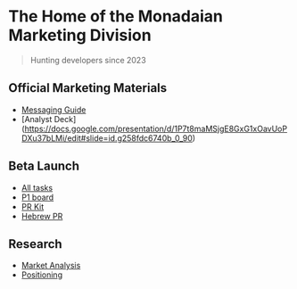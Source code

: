 # The Home of the Monadaian Marketing Division

> Hunting developers since 2023

## Official Marketing Materials

- [Messaging Guide](./docs/messaging.md)
- [Analyst Deck] (https://docs.google.com/presentation/d/1P7t8maMSjgE8GxG1xOavUoPDXu37bLMi/edit#slide=id.g258fdc6740b_0_90)

## Beta Launch

- [All tasks](https://github.com/orgs/winglang/projects/2/views/26)
- [P1 board](https://github.com/orgs/winglang/projects/2/views/28)
- [PR Kit](https://drive.google.com/drive/folders/1l6ayQWXzptPFjU4ojryt2q72SxmbabZS)
- [Hebrew PR](https://docs.google.com/document/d/1nuEqiDYL32dcq6Ql_Ksvlg0madUq7G2Qg01Rh3GrW0w/edit)

## Research

- [Market Analysis](https://docs.google.com/presentation/d/1k3CQOYY6d0SGtE9saqOBIQX9hNeqGwtz/edit)
- [Positioning](https://docs.google.com/presentation/d/19ibf13GQ91OOa9KknMQ9KdD0b3lzhjZh/edit)
